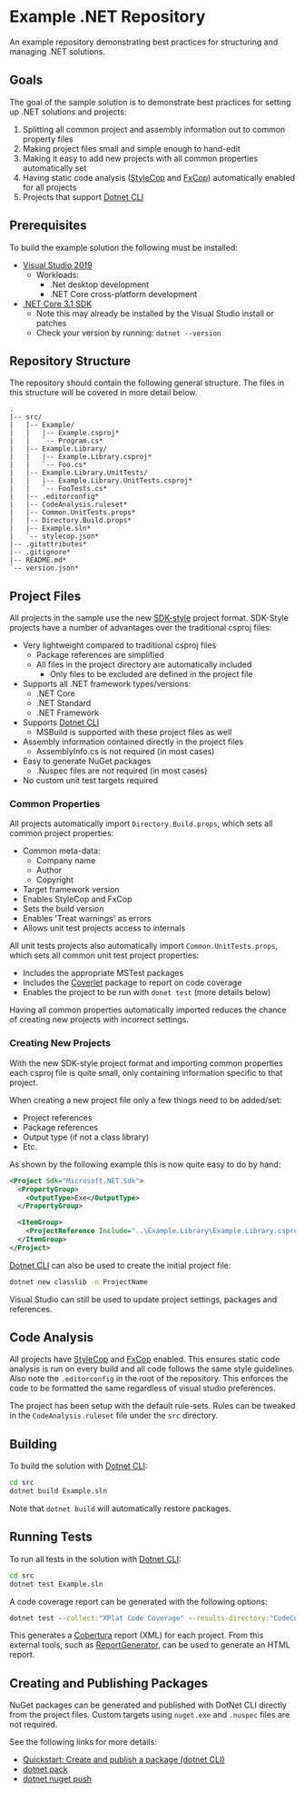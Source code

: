# Example .NET Repository

An example repository demonstrating best practices for structuring and managing .NET solutions.

## Goals

The goal of the sample solution is to demonstrate best practices for setting up .NET solutions and projects:

1. Splitting all common project and assembly information out to common property files
2. Making project files small and simple enough to hand-edit
3. Making it easy to add new projects with all common properties automatically set
4. Having static code analysis ([StyleCop](https://github.com/StyleCop/StyleCop) and [FxCop](https://docs.microsoft.com/en-us/visualstudio/code-quality/install-fxcop-analyzers?view=vs-2019)) automatically enabled for all projects
5. Projects that support [Dotnet CLI](https://docs.microsoft.com/en-us/dotnet/core/tools)

## Prerequisites

To build the example solution the following must be installed:

- [Visual Studio 2019](https://visualstudio.microsoft.com/downloads/)
  - Workloads:
    - .Net desktop development
    - .NET Core cross-platform development
- [.NET Core 3.1 SDK](https://dotnet.microsoft.com/download/visual-studio-sdks)
  - Note this may already be installed by the Visual Studio install or patches
  - Check your version by running: ```dotnet --version```

## Repository Structure

The repository should contain the following general structure.
The files in this structure will be covered in more detail below.

```
.
|-- src/
|   |-- Example/
|   |   |-- Example.csproj*
|   |   `-- Program.cs*
|   |-- Example.Library/
|   |   |-- Example.Library.csproj*
|   |   `-- Foo.cs*
|   |-- Example.Library.UnitTests/
|   |   |-- Example.Library.UnitTests.csproj*
|   |   `-- FooTests.cs*
|   |-- .editorconfig*
|   |-- CodeAnalysis.ruleset*
|   |-- Common.UnitTests.props*
|   |-- Directory.Build.props*
|   |-- Example.sln*
|   `-- stylecop.json*
|-- .gitattributes*
|-- .gitignore*
|-- README.md*
`-- version.json*
```

## Project Files

All projects in the sample use the new [SDK-style](https://docs.microsoft.com/en-us/nuget/resources/check-project-format) project format.
SDK-Style projects have a number of advantages over the traditional csproj files:

- Very lightweight compared to traditional csproj files
  - Package references are simplified
  - All files in the project directory are automatically included
    - Only files to be excluded are defined in the project file
- Supports all .NET framework types/versions:
    - .NET Core
    - .NET Standard
    - .NET Framework
- Supports [Dotnet CLI](https://docs.microsoft.com/en-us/dotnet/core/tools)
  - MSBuild is supported with these project files as well
- Assembly information contained directly in the project files
  - AssemblyInfo.cs is not required (in most cases)
- Easy to generate NuGet packages
  - .Nuspec files are not required (in most cases)
- No custom unit test targets required

### Common Properties

All projects automatically import ```Directory.Build.props```, which sets all common project properties:

- Common meta-data:
  - Company name
  - Author
  - Copyright
- Target framework version
- Enables StyleCop and FxCop
- Sets the build version
- Enables 'Treat warnings' as errors
- Allows unit test projects access to internals

All unit tests projects also automatically import ```Common.UnitTests.props```, which sets all common unit test project properties:

- Includes the appropriate MSTest packages
- Includes the [Coverlet](https://github.com/tonerdo/coverlet) package to report on code coverage
- Enables the project to be run with ```donet test``` (more details below)

Having all common properties automatically imported reduces the chance of creating new projects with incorrect settings.

### Creating New Projects

With the new SDK-style project format and importing common properties each csproj file is quite small, only containing information specific to that project.

When creating a new project file only a few things need to be added/set:

- Project references
- Package references
- Output type (if not a class library)
- Etc.

As shown by the following example this is now quite easy to do by hand:

```xml
<Project Sdk="Microsoft.NET.Sdk">
  <PropertyGroup>
    <OutputType>Exe</OutputType>
  </PropertyGroup>

  <ItemGroup>
    <ProjectReference Include="..\Example.Library\Example.Library.csproj" />
  </ItemGroup>
</Project>
```

[Dotnet CLI](https://docs.microsoft.com/en-us/dotnet/core/tools/dotnet-new) can also be used to create the initial project file:

``` bat
dotnet new classlib -n ProjectName
```

Visual Studio can still be used to update project settings, packages and references.

## Code Analysis

All projects have [StyleCop](https://github.com/StyleCop/StyleCop) and [FxCop](https://docs.microsoft.com/en-us/visualstudio/code-quality/install-fxcop-analyzers?view=vs-2019) enabled.
This ensures static code analysis is run on every build and all code follows the same style guidelines.
Also note the ```.editorconfig``` in the root of the repository. This enforces the code to be formatted the same regardless of visual studio preferences.

The project has been setup with the default rule-sets. Rules can be tweaked in the ```CodeAnalysis.ruleset``` file under the ```src``` directory.

## Building

To build the solution with [Dotnet CLI](https://docs.microsoft.com/en-us/dotnet/core/tools/dotnet-build):

``` bat
cd src
dotnet build Example.sln
```

Note that ```dotnet build``` will automatically restore packages.

## Running Tests

To run all tests in the solution with [Dotnet CLI](https://docs.microsoft.com/en-us/dotnet/core/tools/dotnet-test):

``` bat
cd src
dotnet test Example.sln
```

A code coverage report can be generated with the following options:

``` bat
dotnet test --collect:"XPlat Code Coverage" --results-directory:"CodeCoverage"
```

This generates a [Cobertura](https://github.com/cobertura/cobertura) report (XML) for each project.
From this external tools, such as [ReportGenerator](https://github.com/danielpalme/ReportGenerator), can be used to generate an HTML report.

## Creating and Publishing Packages

NuGet packages can be generated and published with DotNet CLI directly from the project files.
Custom targets using ```nuget.exe``` and ```.nuspec``` files are not required.

See the following links for more details:

- [Quickstart: Create and publish a package (dotnet CLI)](https://docs.microsoft.com/en-us/nuget/quickstart/create-and-publish-a-package-using-the-dotnet-cli)
- [dotnet pack](https://docs.microsoft.com/en-us/dotnet/core/tools/dotnet-pack)
- [dotnet nuget push](https://docs.microsoft.com/en-us/dotnet/core/tools/dotnet-nuget-push)
